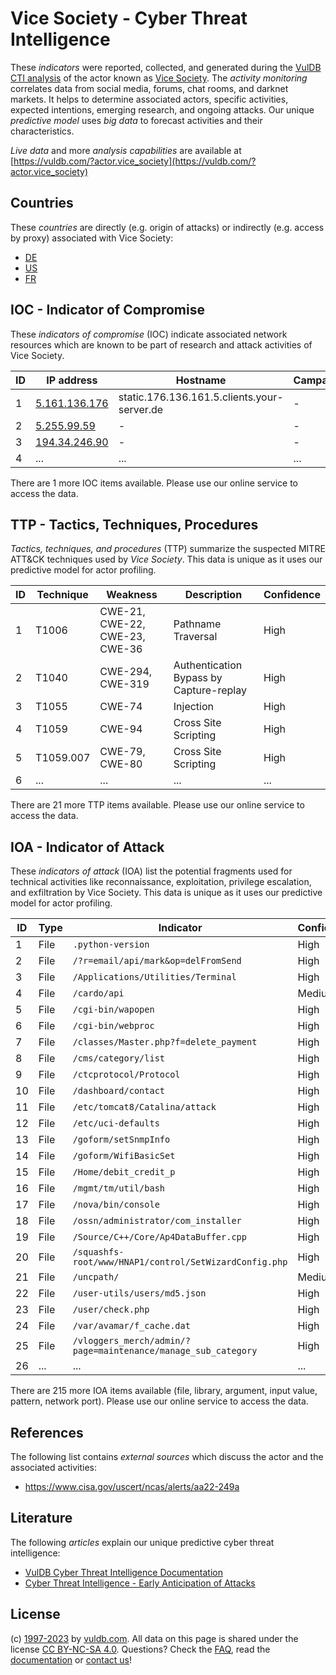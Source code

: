 # Vice Society - Cyber Threat Intelligence

These _indicators_ were reported, collected, and generated during the [VulDB CTI analysis](https://vuldb.com/?kb.cti) of the actor known as [Vice Society](https://vuldb.com/?actor.vice_society). The _activity monitoring_ correlates data from social media, forums, chat rooms, and darknet markets. It helps to determine associated actors, specific activities, expected intentions, emerging research, and ongoing attacks. Our unique _predictive model_ uses _big data_ to forecast activities and their characteristics.

_Live data_ and more _analysis capabilities_ are available at [https://vuldb.com/?actor.vice_society](https://vuldb.com/?actor.vice_society)

## Countries

These _countries_ are directly (e.g. origin of attacks) or indirectly (e.g. access by proxy) associated with Vice Society:

* [DE](https://vuldb.com/?country.de)
* [US](https://vuldb.com/?country.us)
* [FR](https://vuldb.com/?country.fr)

## IOC - Indicator of Compromise

These _indicators of compromise_ (IOC) indicate associated network resources which are known to be part of research and attack activities of Vice Society.

ID | IP address | Hostname | Campaign | Confidence
-- | ---------- | -------- | -------- | ----------
1 | [5.161.136.176](https://vuldb.com/?ip.5.161.136.176) | static.176.136.161.5.clients.your-server.de | - | High
2 | [5.255.99.59](https://vuldb.com/?ip.5.255.99.59) | - | - | High
3 | [194.34.246.90](https://vuldb.com/?ip.194.34.246.90) | - | - | High
4 | ... | ... | ... | ...

There are 1 more IOC items available. Please use our online service to access the data.

## TTP - Tactics, Techniques, Procedures

_Tactics, techniques, and procedures_ (TTP) summarize the suspected MITRE ATT&CK techniques used by _Vice Society_. This data is unique as it uses our predictive model for actor profiling.

ID | Technique | Weakness | Description | Confidence
-- | --------- | -------- | ----------- | ----------
1 | T1006 | CWE-21, CWE-22, CWE-23, CWE-36 | Pathname Traversal | High
2 | T1040 | CWE-294, CWE-319 | Authentication Bypass by Capture-replay | High
3 | T1055 | CWE-74 | Injection | High
4 | T1059 | CWE-94 | Cross Site Scripting | High
5 | T1059.007 | CWE-79, CWE-80 | Cross Site Scripting | High
6 | ... | ... | ... | ...

There are 21 more TTP items available. Please use our online service to access the data.

## IOA - Indicator of Attack

These _indicators of attack_ (IOA) list the potential fragments used for technical activities like reconnaissance, exploitation, privilege escalation, and exfiltration by Vice Society. This data is unique as it uses our predictive model for actor profiling.

ID | Type | Indicator | Confidence
-- | ---- | --------- | ----------
1 | File | `.python-version` | High
2 | File | `/?r=email/api/mark&op=delFromSend` | High
3 | File | `/Applications/Utilities/Terminal` | High
4 | File | `/cardo/api` | Medium
5 | File | `/cgi-bin/wapopen` | High
6 | File | `/cgi-bin/webproc` | High
7 | File | `/classes/Master.php?f=delete_payment` | High
8 | File | `/cms/category/list` | High
9 | File | `/ctcprotocol/Protocol` | High
10 | File | `/dashboard/contact` | High
11 | File | `/etc/tomcat8/Catalina/attack` | High
12 | File | `/etc/uci-defaults` | High
13 | File | `/goform/setSnmpInfo` | High
14 | File | `/goform/WifiBasicSet` | High
15 | File | `/Home/debit_credit_p` | High
16 | File | `/mgmt/tm/util/bash` | High
17 | File | `/nova/bin/console` | High
18 | File | `/ossn/administrator/com_installer` | High
19 | File | `/Source/C++/Core/Ap4DataBuffer.cpp` | High
20 | File | `/squashfs-root/www/HNAP1/control/SetWizardConfig.php` | High
21 | File | `/uncpath/` | Medium
22 | File | `/user-utils/users/md5.json` | High
23 | File | `/user/check.php` | High
24 | File | `/var/avamar/f_cache.dat` | High
25 | File | `/vloggers_merch/admin/?page=maintenance/manage_sub_category` | High
26 | ... | ... | ...

There are 215 more IOA items available (file, library, argument, input value, pattern, network port). Please use our online service to access the data.

## References

The following list contains _external sources_ which discuss the actor and the associated activities:

* https://www.cisa.gov/uscert/ncas/alerts/aa22-249a

## Literature

The following _articles_ explain our unique predictive cyber threat intelligence:

* [VulDB Cyber Threat Intelligence Documentation](https://vuldb.com/?kb.cti)
* [Cyber Threat Intelligence - Early Anticipation of Attacks](https://www.scip.ch/en/?labs.20201022)

## License

(c) [1997-2023](https://vuldb.com/?kb.changelog) by [vuldb.com](https://vuldb.com/?kb.about). All data on this page is shared under the license [CC BY-NC-SA 4.0](https://creativecommons.org/licenses/by-nc-sa/4.0/). Questions? Check the [FAQ](https://vuldb.com/?kb.faq), read the [documentation](https://vuldb.com/?kb) or [contact us](https://vuldb.com/?contact)!
